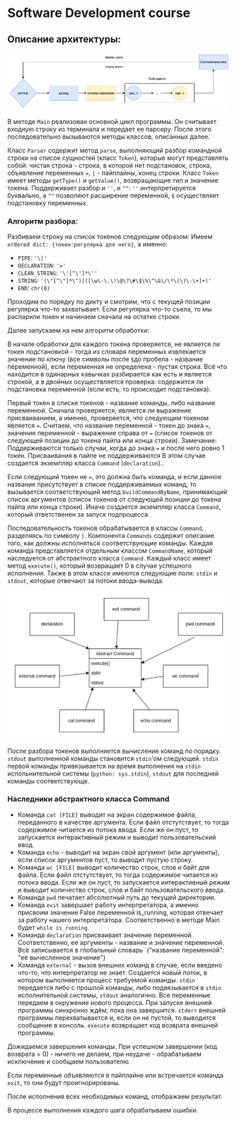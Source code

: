 # Software Development course

## Описание архитектуры:
![Architecture](diagram.png)

В методе `Main` реализован основной цикл программы. Он считывает входную строку из терминала и передает ее парсеру. После этого последовательно вызываются методы классов, описанных далее.

Класс `Parser` содержит метод `parse`, выполняющий разбор командной строки на список сущностей (класс `Token`), которые могут представлять собой: 
чистая строка - строка, в которой нет подстановок, строка, объявление переменных `=`, `|` - пайплайны, конец строки. 
Класс `Token` имеет методы `getType()` и `getValue()`, возвращающие тип и значение токена.
Поддерживает разбор и `''`, и `""`: `''` интерпретируется буквально, а `""` позволяют расширение переменной, `$` осуществляет подстановку переменных.

### Алгоритм разбора:

Разбиваем строку на список токенов следующим образом:
Имеем `ordered dict: {токен:регулярка для него}`, а именно:
* `PIPE`: `'\|'`
* `DECLARATION`: `'='`
* `CLEAN_STRING`: `'\'[^\']*\''`
* `STRING`: `'(\"[^\"]*\")|([\w\-\.\!\@\?\#\$\%\^\&\/\*\(\)\-\+]+)'`
* `END`: `chr(0)`

Проходим по порядку по дикту и смотрим, что с текущей позиции регулярка что-то захватывает. Если регулярка что-то съела, то мы распарили токен и начинаем сначала на остатке строки.

Далее запускаем на нем алгоритм обработки:

В начале обработки для каждого токена проверяется, не является ли токен подстановкой - 
тогда из словаря переменных извлекается значение по ключу (все символы после `$`до пробела - название переменной), если переменная не определена - пустая строка.
Всё что находится в одинарных кавычках разбирается как есть и является строкой, а в двойных осуществляется проверка: содержится ли подстановка переменной (если есть, то происходит подстановка). 

Первый токен в списке токенов - название команды, либо название переменной.
Сначала проверяется, является ли выражение присваиванием, а именно, проверяется, что следующим токеном является `=`. 
Считаем, что название переменной - токен до знака `=`, 
значение переменной - выражение справа от `=` (список токенов от следующей позиции до токена пайпа или конца строки). 
Замечание: 
Поддерживаются только случаи, когда до знака `=` и после него ровно 1 токен. 
Присваивания в пайпе не поддерживаются
В этом случае создается экземпляр класса `Command` (`declaration`)..

Если следующий токен не `=`, это должна быть команда, и если данное название присутствует в списке поддерживаемых команд, 
то вызывается соответствующий метод `buildCommandByName`, принимающий список аргументов (список токенов от следующей позиции до токена пайпа или конца строки).
Иначе создается экземпляр класса `Command`, который ответственен за запуск подпроцесса.

Последовательность токенов обрабатывается в классы `Command`, разделяясь по символу `|`.
Компонента `Commands` содержит описание того, как должны исполняться соответствующие команды. 
Каждая команда представляется отдельным классом `CommandName`, который наследуется от абстрактного класса `Command`. 
Каждый класс имеет метод `execute()`, который возвращает 0 в случае успешного исполнения. 
Также в этом классе имеются следующие поля: `stdin` и `stdout`, которые отвечают за потоки ввода-вывода.

![Classes](classes.png)

После разбора токенов выполняется вычисление команд по порядку. `stdout` выполненной команды становится `stdin`'ом следующей.
`stdin` первой команды привязывается на время выполнения на `stdin` испольнительной системы (`python: sys.stdin`), `stdout` для последней команды соответствующе.

### Наследники абстрактного класса Command

* Команда `cat [FILE]` выводит на экран содержимое файла, переданного в качестве аргумента. Если файл отстутствует, то тогда содержимое читается из потока ввода. Если же он пуст, то запускается интерактивный режим и выводит пользовательский ввод.
* Команда `echo`  - выводит на экран свой аргумент (или аргументы), если список аргументов пуст, то выводит пустую строку.
* Команда `wc [FILE]` выводит количество строк, слов и байт для файла. Если файл отстутствует, то тогда содержимое читается из потока ввода.  Если же он пуст, то запускается интерактивный режим и выводит количество строк, слов и байт пользовательского ввода.
* Команда `pwd` печатает абсолютный путь до текущей директории.
* Команда `exit` завершает работу интерпретатора, а именно присвоим значение False переменной is_running, которая отвечает за работу нашего интерпретатора. Соответственно в методе Main будет `while is_running`.
* Команда `declaration` присваивает значение переменной. Соответственно, ее аргументы - название и значение переменной. Всё записывается в глобальный словарь `{"название переменной": "её вычесленное значение"}
* Команда `external` - вызов внешних команд в случае, если введено что-то, что интерпретатор не знает. Создается новый поток, в котором выполняется процесс требуемой команды.  `stdin` передается либо с прошлой команды, либо подвязывается в `stdin` исполнительной системы, `stdout` аналогично. Все переменные передаем в окружение нового процесса. При запуске внешней программы синхронно ждём, пока она завершится. `stderr` внешней программы перехватывается и, если он не пустой, то выводится сообщение в консоль. `execute` возвращает код возврата внешней программы. 

Дожидаемся завершения команды. При успешном завершении (код возврата = 0) - ничего не делаем, при неудаче - обрабатываем исключение и сообщаем пользователю. 

Если переменные объявляются в пайплайне или встречается команда `exit`, то они будут проигнорированы.  

После исполнения всех необходимых команд, отображаем результат.

В процессе выполнения каждого шага обрабатываем ошибки.
